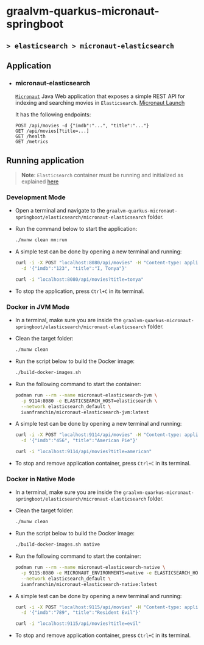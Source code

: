 # graalvm-quarkus-micronaut-springboot
## `> elasticsearch > micronaut-elasticsearch`

## Application

- ### micronaut-elasticsearch

  [`Micronaut`](https://micronaut.io/) Java Web application that exposes a simple REST API for indexing and searching movies in `Elasticsearch`. [Micronaut Launch](https://micronaut.io/launch?type=DEFAULT&name=micronaut-elasticsearch&package=com.ivanfranchin.micronautelasticsearch&javaVersion=JDK_17&lang=JAVA&build=MAVEN&test=JUNIT&features=jib&features=graalvm&features=http-client&features=micrometer-prometheus&features=validation&features=jackson-databind&features=elasticsearch&version=4.7.6)
  
  It has the following endpoints:
  ```text
  POST /api/movies -d {"imdb":"...", "title":"..."}
  GET /api/movies[?title=...]
  GET /health
  GET /metrics
  ```

## Running application

> **Note**: `Elasticsearch` container must be running and initialized as explained [here](https://github.com/ivangfr/graalvm-quarkus-micronaut-springboot/tree/master/elasticsearch#start-environment)

### Development Mode

- Open a terminal and navigate to the `graalvm-quarkus-micronaut-springboot/elasticsearch/micronaut-elasticsearch` folder.

- Run the command below to start the application:
  ```bash
  ./mvnw clean mn:run
  ```

- A simple test can be done by opening a new terminal and running:
  ```bash
  curl -i -X POST "localhost:8080/api/movies" -H "Content-type: application/json" \
    -d '{"imdb":"123", "title":"I, Tonya"}'
  
  curl -i "localhost:8080/api/movies?title=tonya"
  ```

- To stop the application, press `Ctrl+C` in its terminal.

### Docker in JVM Mode

- In a terminal, make sure you are inside the `graalvm-quarkus-micronaut-springboot/elasticsearch/micronaut-elasticsearch` folder.

- Clean the target folder:
  ```bash
  ./mvnw clean
  ```

- Run the script below to build the Docker image:
  ```bash
  ./build-docker-images.sh
  ```

- Run the following command to start the container:
  ```bash
  podman run --rm --name micronaut-elasticsearch-jvm \
    -p 9114:8080 -e ELASTICSEARCH_HOST=elasticsearch \
    --network elasticsearch_default \
    ivanfranchin/micronaut-elasticsearch-jvm:latest
  ```

- A simple test can be done by opening a new terminal and running:
  ```bash
  curl -i -X POST "localhost:9114/api/movies" -H "Content-type: application/json" \
    -d '{"imdb":"456", "title":"American Pie"}'
  
  curl -i "localhost:9114/api/movies?title=american"
  ```

- To stop and remove application container, press `Ctrl+C` in its terminal.

### Docker in Native Mode

- In a terminal, make sure you are inside the `graalvm-quarkus-micronaut-springboot/elasticsearch/micronaut-elasticsearch` folder.

- Clean the target folder:
  ```bash
  ./mvnw clean
  ```

- Run the script below to build the Docker image:
  ```bash
  ./build-docker-images.sh native
  ```

- Run the following command to start the container:
  ```bash
  podman run --rm --name micronaut-elasticsearch-native \
    -p 9115:8080 -e MICRONAUT_ENVIRONMENTS=native -e ELASTICSEARCH_HOST=elasticsearch \
    --network elasticsearch_default \
    ivanfranchin/micronaut-elasticsearch-native:latest
  ```

- A simple test can be done by opening a new terminal and running:
  ```bash
  curl -i -X POST "localhost:9115/api/movies" -H "Content-type: application/json" \
    -d '{"imdb":"789", "title":"Resident Evil"}'
  
  curl -i "localhost:9115/api/movies?title=evil"
  ```

- To stop and remove application container, press `Ctrl+C` in its terminal.
